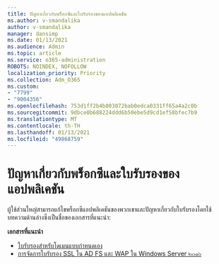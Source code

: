 ```yaml
---
title: ปัญหาเกี่ยวกับพร็อกซีและใบรับรองของแอปพลิเคชัน
ms.author: v-smandalika
author: v-smandalika
manager: dansimp
ms.date: 01/13/2021
ms.audience: Admin
ms.topic: article
ms.service: o365-administration
ROBOTS: NOINDEX, NOFOLLOW
localization_priority: Priority
ms.collection: Adm_O365
ms.custom:
- "7799"
- "9004356"
ms.openlocfilehash: 753d1ff2b4b803072bab0edca0331ff65a4a2c0b
ms.sourcegitcommit: 9dbce0b688224ddd6b50ebe5d9cd1ef58bfec7b9
ms.translationtype: MT
ms.contentlocale: th-TH
ms.lasthandoff: 01/13/2021
ms.locfileid: "49868759"
---
```

# <a name="application-proxy-and-certificate-issues"></a>ปัญหาเกี่ยวกับพร็อกซีและใบรับรองของแอปพลิเคชัน

ผู้ใช้ส่วนใหญ่สามารถแก้ไขพร็อกซีแอปพลิเคชันของพวกเขาและปัญหาเกี่ยวกับใบรับรองโดยใช้บทความด้านล่างซึ่งเป็นชื่อของเอกสารที่แนะนำ:

**เอกสารที่แนะนำ**

- [ใบรับรองสำหรับโดเมนแบบกำหนดเอง](https://docs.microsoft.com/azure/active-directory/manage-apps/application-proxy-configure-custom-domain#certificates-for-custom-domains)
- [การจัดการใบรับรอง SSL ใน AD FS และ WAP ใน Windows Server ๒๐๑๖](https://docs.microsoft.com/windows-server/identity/ad-fs/operations/manage-ssl-certificates-ad-fs-wap)


